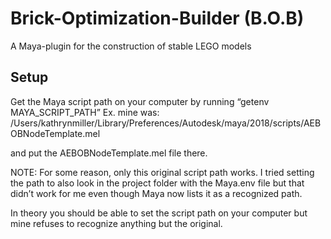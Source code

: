 Brick-Optimization-Builder (B.O.B)
=====================================

A Maya-plugin for the construction of stable LEGO models

Setup
---------

Get the Maya script path on your computer by running “getenv MAYA_SCRIPT_PATH” 
Ex. mine was:
/Users/kathrynmiller/Library/Preferences/Autodesk/maya/2018/scripts/AEBOBNodeTemplate.mel

and put the AEBOBNodeTemplate.mel file there.

NOTE: For some reason, only this original script path works. I tried setting the path to also look in the project folder with the Maya.env file but that didn’t work for me even though Maya now lists it as a recognized path. 

In theory you should be able to set the script path on your computer but mine refuses to recognize anything but the original.
